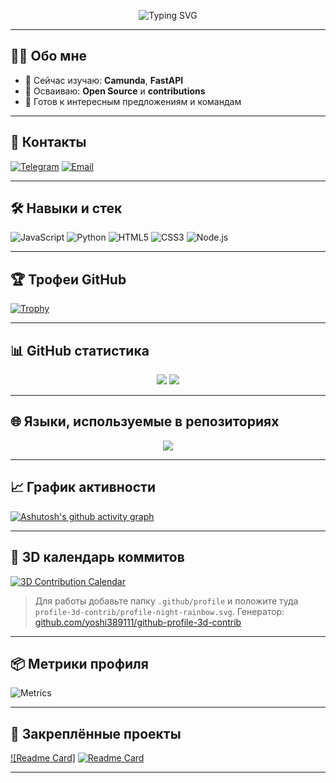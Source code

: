 <!-- Анимированная заставка -->
<p align="center">
  <img src="https://readme-typing-svg.herokuapp.com?font=Fira+Code&weight=700&size=28&pause=1000&color=00FFAF&width=800&lines=Меня+зовут+Wingelshteyn;Добро+пожаловать+в+мой+GitHub+%F0%9F%91%8B" alt="Typing SVG" />
</p>

---

## 👨‍💻 Обо мне

- 🌱 Сейчас изучаю: **Camunda**, **FastAPI**
- 🧠 Осваиваю: **Open Source** и **contributions**
- 💼 Готов к интересным предложениям и командам

---

## 🔗 Контакты

[![Telegram](https://img.shields.io/badge/Telegram-26A5E4?style=for-the-badge&logo=telegram&logoColor=white)](https://t.me/wingelshteyn)
[![Email](https://img.shields.io/badge/Email-D14836?style=for-the-badge&logo=gmail&logoColor=white)](mailto:wingelshteyn@gmail.com)

---

## 🛠️ Навыки и стек

![JavaScript](https://img.shields.io/badge/JavaScript-F7DF1E?style=for-the-badge&logo=javascript&logoColor=black)
![Python](https://img.shields.io/badge/Python-14354C?style=for-the-badge&logo=python&logoColor=white)
![HTML5](https://img.shields.io/badge/HTML5-E34F26?style=for-the-badge&logo=html5&logoColor=white)
![CSS3](https://img.shields.io/badge/CSS3-1572B6?style=for-the-badge&logo=css3&logoColor=white)
![Node.js](https://img.shields.io/badge/Node.js-339933?style=for-the-badge&logo=nodedotjs&logoColor=white)

---

## 🏆 Трофеи GitHub

[![Trophy](https://github-profile-trophy.vercel.app/?username=wingelshteyn&theme=gruvbox&row=2&column=4)](https://github.com/ryo-ma/github-profile-trophy)

---

## 📊 GitHub статистика

<p align="center">
  <img src="https://github-readme-stats.vercel.app/api?username=wingelshteyn&show_icons=true&theme=radical&count_private=true&hide_title=true" />
  <img src="https://streak-stats.demolab.com?user=wingelshteyn&theme=radical&hide_border=true" />
</p>

---

## 🌐 Языки, используемые в репозиториях

<p align="center">
  <img src="https://github-readme-stats.vercel.app/api/top-langs/?username=wingelshteyn&layout=compact&theme=radical" />
</p>

---

## 📈 График активности

[![Ashutosh's github activity graph](https://github-readme-activity-graph.vercel.app/graph?username=wingelshteyn&theme=react-dark&hide_border=true)](https://github.com/ashutosh00710/github-readme-activity-graph)

---


## 🎢 3D календарь коммитов

[![3D Contribution Calendar](https://github.com/wingelshteyn/wingelshteyn/blob/main/profile-3d-contrib/profile-night-rainbow.svg)](https://github.com/yoshi389111/github-profile-3d-contrib)

> Для работы добавьте папку `.github/profile` и положите туда `profile-3d-contrib/profile-night-rainbow.svg`. Генератор: [github.com/yoshi389111/github-profile-3d-contrib](https://github.com/yoshi389111/github-profile-3d-contrib)

---

## 📦 Метрики профиля

![Metrics](https://metrics.lecoq.io/wingelshteyn?template=classic&base.indepth=true&base.hireable=true&repositories.forks=true&repositories.affiliations=owner&isocalendar=1&languages=1&activity=1&introduction=1&lines=1&habits=1&stargazers=1&followup=1&config.timezone=Europe%2FMoscow)

---


## 📌 Закреплённые проекты

[![Readme Card]](https://github.com/wingelshteyn/Voice_Assistent)
[![Readme Card](https://github-readme-stats.vercel.app/api/pin/?username=wingelshteyn&repo=название_проекта_2&theme=radical)](https://github.com/wingelshteyn/название_проекта_2)

---


